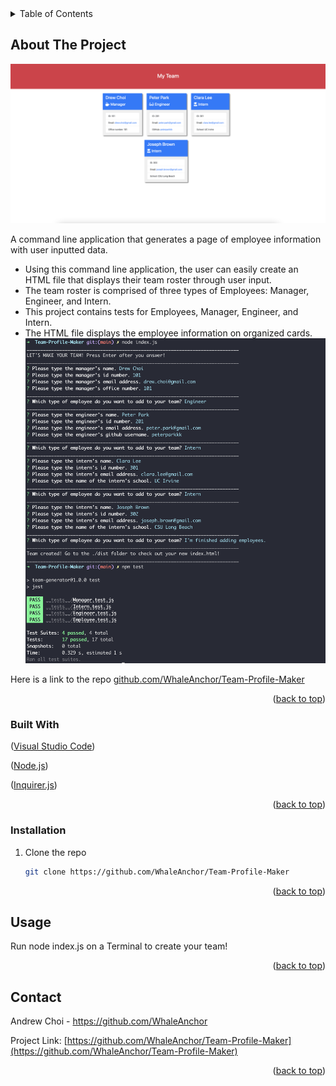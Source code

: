 <div id="top"></div>

<!-- TABLE OF CONTENTS -->
<details>
  <summary>Table of Contents</summary>
  <ol>
    <li>
      <a href="#about-the-project">Team Profile Maker</a>
      <ul>
        <li><a href="#built-with">Built With</a></li>
      </ul>
    </li>
     <li>
      <a href="#getting-started">Getting Started</a>
      <ul>
        <li><a href="#installation">Installation</a></li>
      </ul>
    </li>
    <li><a href="#usage">Usage</a></li>
    <li><a href="#contact">Contact</a></li>
  </ol>
</details>



<!-- ABOUT THE PROJECT -->
## About The Project

![Team Profile Maker](/assets/images/screenshot.png "generated index.html page with employee cards") 

A command line application that generates a page of employee information with user inputted data.
* Using this command line application, the user can easily create an HTML file that displays their team roster through user input.
* The team roster is comprised of three types of Employees: Manager, Engineer, and Intern. 
* This project contains tests for Employees, Manager, Engineer, and Intern.
* The HTML file displays the employee information on organized cards.
![Team Profile Maker](/assets/images/commandline.png "screenshot of command line application prompts and test") 

Here is a link to the repo <a href="https://github.com/WhaleAnchor/Team-Profile-Maker">github.com/WhaleAnchor/Team-Profile-Maker</a>

<p align="right">(<a href="#top">back to top</a>)</p>



### Built With

<p align ="left">(<a href="https://visualstudio.microsoft.com/">Visual Studio Code</a>)</p>
<p align ="left">(<a href="https://nodejs.org/en/">Node.js</a>)</p>
<p align ="left">(<a href="https://www.npmjs.com/package/inquirer/">Inquirer.js</a>)</p>

<p align="right">(<a href="#top">back to top</a>)</p>



<!-- GETTING STARTED -->

### Installation

1. Clone the repo
   ```sh
   git clone https://github.com/WhaleAnchor/Team-Profile-Maker
   ```

<p align="right">(<a href="#top">back to top</a>)</p>



<!-- USAGE EXAMPLES -->
## Usage

Run node index.js on a Terminal to create your team!


<p align="right">(<a href="#top">back to top</a>)</p>


<!-- CONTACT -->
## Contact

Andrew Choi - https://github.com/WhaleAnchor

Project Link: [https://github.com/WhaleAnchor/Team-Profile-Maker](https://github.com/WhaleAnchor/Team-Profile-Maker)

<p align="right">(<a href="#top">back to top</a>)</p>





